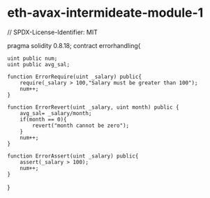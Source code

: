 # eth-avax-intermideate-module-1
// SPDX-License-Identifier: MIT

pragma solidity 0.8.18;
contract errorhandling{

    uint public num;
    uint public avg_sal;

    function ErrorRequire(uint _salary) public{
        require(_salary > 100,"Salary must be greater than 100");
        num++;
    }

    function ErrorRevert(uint _salary, uint month) public {
        avg_sal= _salary/month;
        if(month == 0){
            revert("month cannot be zero");
        }
        num++;
    }

    function ErrorAssert(uint _salary) public{
        assert(_salary > 100);
        num++;
    }
}
